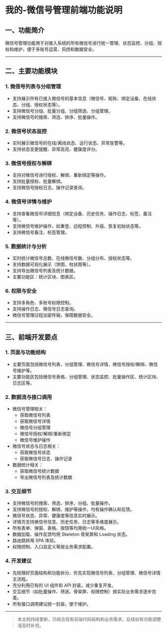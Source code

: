 # 我的-微信号管理前端功能说明

## 一、功能简介
微信号管理功能用于对接入系统的所有微信号进行统一管理、状态监控、分组、授权和维护，便于多账号运营、风控和数据安全。

---

## 二、主要功能模块

### 1. 微信号列表与分组管理
- 支持展示所有已接入微信号的基本信息（微信号、昵称、绑定设备、在线状态、分组、授权状态等）。
- 支持微信号分组、批量分组、分组筛选、分组管理。
- 支持微信号的搜索、筛选、排序、批量操作。

### 2. 微信号状态监控
- 实时展示微信号的在线/离线状态、运行状态、异常告警等。
- 支持状态变更提醒、异常高亮、健康度评分。

### 3. 微信号授权与解绑
- 支持对微信号进行授权、解绑、重新绑定等操作。
- 支持批量授权、批量解绑。
- 支持微信号授权日志、操作记录查询。

### 4. 微信号详情与维护
- 支持查看微信号详细信息（绑定设备、历史任务、操作日志、标签、备注等）。
- 支持微信号维护操作，如重登、远程控制、升级、恢复初始状态等。
- 支持微信号备注、标签管理。

### 5. 数据统计与分析
- 实时统计微信号总数、在线微信号数、分组分布、授权状态等。
- 支持数据可视化展示（饼图、柱状图等）。
- 支持导出微信号列表及统计数据。
- 主要功能区：统计区块、图表区。

### 6. 权限与安全
- 支持多角色、多账号权限控制。
- 支持操作日志、微信号日志查询。
- 微信号管理过程加密传输，保障数据安全。

---

## 三、前端开发要点

### 1. 页面与功能结构
- 主要页面包括微信号列表、分组管理、微信号详情、微信号授权/解绑、微信号维护等。
- 主要功能区包括微信号表格、分组管理、状态监控、批量操作区、统计区块、日志区等。

### 2. 数据流与接口调用
- 微信号管理相关：
  - 获取微信号列表
  - 获取微信号详情
  - 微信号分组管理
  - 微信号授权/解绑/重新绑定
  - 微信号维护操作
- 微信号状态与日志相关：
  - 获取微信号状态
  - 获取微信号日志、操作记录
- 数据统计相关：
  - 获取微信号统计数据
  - 导出微信号列表及统计数据

### 3. 交互细节
- 支持微信号的搜索、筛选、排序、分组、批量操作。
- 支持微信号的授权、解绑、维护等操作，均有操作确认和反馈。
- 微信号状态、异常、健康度等信息实时展示。
- 详情页支持微信号信息、历史任务、日志等多维度展示。
- 所有表单、弹窗、表格、按钮等均用统一UI风格。
- 数据加载、操作反馈均用 Skeleton 骨架屏和 Loading 状态。
- 路由跳转用 SPA 体验。
- 权限控制、入口自定义等按业务需求配置。

### 4. 开发建议
- 先梳理好页面结构和功能拆分，优先实现微信号列表、分组管理、微信号详情主流程。
- 充分利用已有的 UI 组件和 API 封装，减少重复开发。
- 交互细节（如批量操作、筛选、骨架屏、权限控制）按实际业务需求逐步完善。
- 所有接口调用建议统一封装，便于维护。

---

> 本文档持续更新，已结合现有前端代码结构和业务需求，后续如有功能调整请及时补充。 